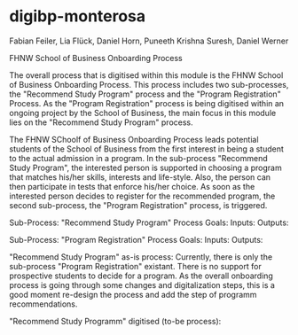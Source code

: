# digibp-monterosa
Fabian Feiler, Lia Flück, Daniel Horn, Puneeth Krishna Suresh, Daniel Werner

FHNW School of Business Onboarding Process


The overall process that is digitised within this module is the FHNW School of Business Onboarding Process. This process includes two sub-processes, the "Recommend Study Program" process and the "Program Registration" Process. As the "Program Registration" process is being digitised within an ongoing project by the School of Business, the main focus in this module lies on the "Recommend Study Program" process.

The FHNW SChoolf of Business Onboarding Process leads potential students of the School of Business from the first interest in being a student to the actual admission in a program. In the sub-process "Recommend Study Program", the interested person is supported in choosing a program that matches his/her skills, interests and life-style. Also, the person can then participate in tests that enforce his/her choice. As soon as the interested person decides to register for the recommended program, the second sub-process, the "Program Registration" process, is triggered. 

Sub-Process: "Recommend Study Program"
Process Goals: 
Inputs:
Outputs:

Sub-Process: "Program Registration"
Process Goals:
Inputs:
Outputs:


"Recommend Study Program" as-is process:
Currently, there is only the sub-process "Program Registration" existant. There is no support for prospective students to decide for a program. As the overall onboarding process is going through some changes and digitalization steps, this is a good moment re-design the process and add the step of programm recommendations. 


"Recommend Study Programm" digitised (to-be process):
